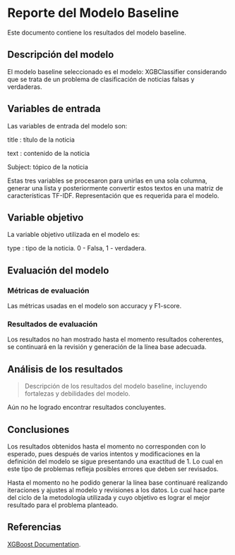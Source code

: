 # Reporte del Modelo Baseline

Este documento contiene los resultados del modelo baseline.

## Descripción del modelo

El modelo baseline seleccionado es el modelo: XGBClassifier considerando que se trata de un problema de clasificación de noticias falsas y verdaderas.

## Variables de entrada

Las variables de entrada del modelo son:

title : título de  la noticia

text : contenido de la noticia

Subject: tópico de la noticia

Estas tres variables se procesaron para unirlas en una sola columna, generar una lista y  posteriormente convertir estos textos en una matriz de características TF-IDF. Representación que es requerida para el modelo.

## Variable objetivo

La variable objetivo utilizada en el modelo es:

type : tipo de la noticia. 0 - Falsa, 1 - verdadera.

## Evaluación del modelo

### Métricas de evaluación

Las métricas usadas en el modelo son accuracy y F1-score.

### Resultados de evaluación

Los resultados no han mostrado hasta el momento resultados coherentes, se continuará en la revisión y generación de la línea base adecuada.

## Análisis de los resultados

> Descripción de los resultados del modelo baseline, incluyendo fortalezas y debilidades del modelo.

Aún no he logrado encontrar resultados concluyentes.

## Conclusiones

Los resultados obtenidos hasta el momento no corresponden con lo esperado, pues después de varios intentos y modificaciones en la definición del modelo se sigue presentando una exactitud de 1. Lo cual en este tipo de problemas refleja posibles errores que deben ser revisados.

Hasta el momento no he podido generar la línea base continuaré realizando iteraciones y ajustes al modelo y revisiones a los datos. Lo cual hace parte del ciclo de la metodología utilizada y cuyo objetivo es lograr el mejor resultado para el problema planteado.

## Referencias

[XGBoost Documentation](https://xgboost.readthedocs.io/en/stable/index.html).
